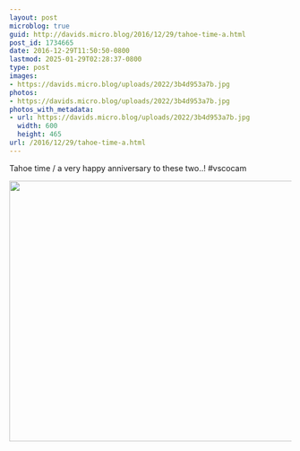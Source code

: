 ```yaml
---
layout: post
microblog: true
guid: http://davids.micro.blog/2016/12/29/tahoe-time-a.html
post_id: 1734665
date: 2016-12-29T11:50:50-0800
lastmod: 2025-01-29T02:28:37-0800
type: post
images:
- https://davids.micro.blog/uploads/2022/3b4d953a7b.jpg
photos:
- https://davids.micro.blog/uploads/2022/3b4d953a7b.jpg
photos_with_metadata:
- url: https://davids.micro.blog/uploads/2022/3b4d953a7b.jpg
  width: 600
  height: 465
url: /2016/12/29/tahoe-time-a.html
---
```

Tahoe time / a very happy anniversary to these two..! #vscocam

<img src="/uploads/2022/3b4d953a7b.jpg" width="600" height="465" alt="">
